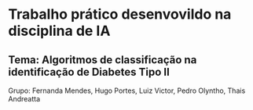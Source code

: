 # Trabalho prático desenvovildo na disciplina de IA

## Tema: Algoritmos de classificação na identificação de Diabetes Tipo II
Grupo: Fernanda Mendes, Hugo Portes, Luiz Victor, Pedro Olyntho, Thais Andreatta 

